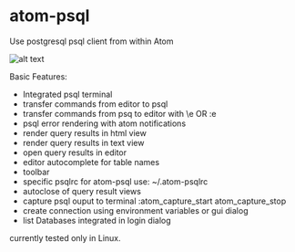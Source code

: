 # atom-psql
Use postgresql psql client from within Atom


![alt text](https://raw.githubusercontent.com/maisk/atom-psql/master/doc/atom-psql.png "screenshot")



Basic Features:
 * Integrated psql terminal
 * transfer commands from editor to psql  
 * transfer commands from psq to editor with \e OR :e
 * psql error rendering with atom notifications
 * render query results in html view
 * render query results in text view
 * open query results in editor
 * editor autocomplete for table names 
 * toolbar 
 * specific psqlrc for atom-psql  use: ~/.atom-psqlrc
 * autoclose of query result views
 * capture psql ouput to terminal :atom_capture_start atom_capture_stop
 * create connection using environment variables or gui dialog
 * list Databases integrated in login dialog 


currently tested only in Linux.




